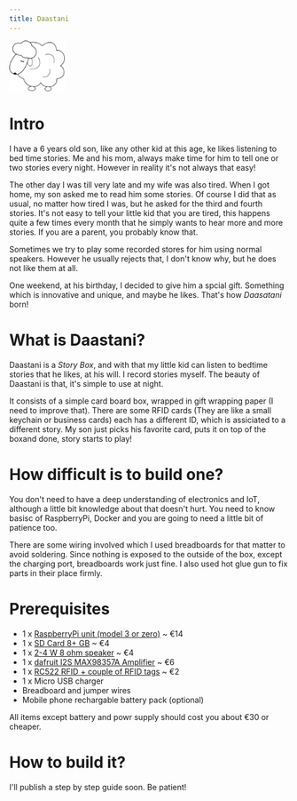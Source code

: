 ```yaml
---
title: Daastani
---
```


<img src="https://raw.githubusercontent.com/boynux/daastani/master/docs/assests/images/sheep.png" width="100" alt="Sheep Logo" />

# Intro

I have a 6 years old son, like any other kid at this age, ke likes listening to bed time stories.
Me and his mom, always make time for him to tell one or two stories every night. However in reality it's not always that easy!

The other day I was till very late and my wife was also tired. When I got home, my son asked me to read him some stories.
Of course I did that as usual, no matter how tired I was, but he asked for the third and fourth stories.
It's not easy to tell your little kid that you are tired, this happens quite a few times every month that he simply wants to 
hear more and more stories. If you are a parent, you probably know that.

Sometimes we try to play some recorded stores for him using normal speakers.
However he usually rejects that, I don't know why, but he does not like them at all.

One weekend, at his birthday, I decided to give him a spcial gift. Something which is innovative and unique, and maybe he likes.
That's how *Daasatani* born!

# What is Daastani?

Daastani is a *Story Box*, and with that my little kid can listen to bedtime stories that he likes, at his will.
I record stories myself. The beauty of Daastani is that, it's simple to use at night. 

It consists of a simple card board box, wrapped in gift wrapping paper (I need to improve that). There are some RFID cards 
(They are like a small keychain or business cards) each has a different ID, which is assiciated to 
a different story. My son just picks his favorite card, puts it on top of the boxand done, story starts to play!

# How difficult is to build one?

You don't need to have a deep understanding of electronics and IoT, although a little bit knowledge about that doesn't hurt.
You need to know basisc of RaspberryPi, Docker and you are going to need a little bit of patience too.

There are some wiring involved which I used breadboards for that matter to avoid soldering.
Since nothing is exposed to the outside of the box, except the charging port, breadboards work just fine.
I also used hot glue gun to fix parts in their place firmly.

# Prerequisites

* 1 x [RaspberryPi unit (model 3 or zero)](https://www.adafruit.com/product/3708) ~ €14
* 1 x [SD Card 8+ GB](https://www.google.de/search?tbm=shop&q=sd+card+9gb) ~ €4
* 1 x [2-4 W 8 ohm speaker](https://www.amazon.de/gp/product/B00Y0IZD5K/) ~ €4
* 1 x [dafruit I2S MAX98357A Amplifier](https://www.adafruit.com/product/3006) ~ €6
* 1 x [RC522 RFID + couple of RFID tags](https://www.google.de/search?tbm=shop&q=rc522+rfid&oq=rc522+rfid) ~ €2
* 1 x Micro USB charger
* Breadboard and jumper wires
* Mobile phone rechargable battery pack (optional)

All items except battery and powr supply should cost you about €30 or cheaper.

# How to build it?

I'll publish a step by step guide soon. Be patient!
